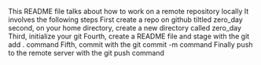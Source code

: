 This README file talks about how to work on a remote repository locally
It involves the following steps
First create a repo on github tiltled zero_day
second, on your home directory, create a new directory called zero_day
Third, initialize your git
Fourth, create a README file and stage with the git add . command
Fifth, commit with the git commit -m command
Finally push to the remote server with the git push command
